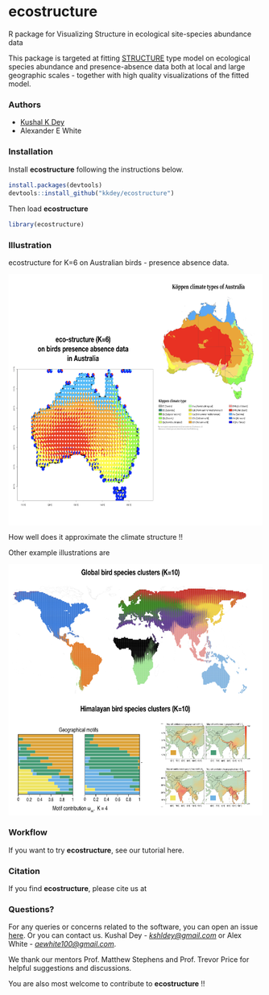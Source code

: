 # ecostructure
R package for Visualizing Structure in ecological site-species abundance data

This package is targeted at fitting [STRUCTURE](http://www.genetics.org/content/155/2/945)
type model on ecological species abundance and presence-absence data both at local
and large geographic scales - together with high quality visualizations of the fitted
model.

### Authors 

- [Kushal K Dey](https://kkdey.github.io) 
- Alexander E White

### Installation

Install **ecostructure** following the instructions below.



```R
install.packages(devtools)
devtools::install_github("kkdey/ecostructure")
```
Then load **ecostructure**

```R
library(ecostructure)
```

### Illustration

ecostructure for K=6 on Australian birds - presence absence data.

<img src="bin/ecostructure.001.png" alt="misc" height="500" width="700" align = "middle">


How well does it approximate the climate structure !!

Other example illustrations are

<img src="bin/ecostructure.002.png" alt="misc" height="500" width="700" align = "middle">


### Workflow

If you want to try **ecostructure**, see our tutorial here.

### Citation

If you find **ecostructure**, please cite us at

### Questions?

For any queries or concerns related to the software, you can open an issue [here](https://github.com/kkdey/ecostructure/issues). Or you can contact 
us. Kushal Dey - *kshldey@gmail.com* or Alex White -
*aewhite100@gmail.com*.

We thank our mentors Prof. Matthew Stephens and Prof. Trevor Price
for helpful suggestions and discussions. 

You are also most welcome to contribute to **ecostructure** !!









